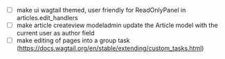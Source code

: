 - [ ] make ui wagtail themed, user friendly for ReadOnlyPanel in articles.edit_handlers
- [ ] make article createview modeladmin update the Article model with the current user as author field
- [ ] make editing of pages into a group task (https://docs.wagtail.org/en/stable/extending/custom_tasks.html)